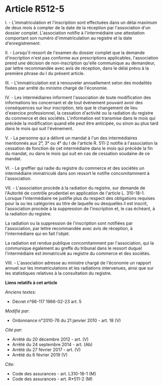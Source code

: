 # Article R512-5

I. - L'immatriculation et l'inscription sont effectuées dans un délai maximum de deux mois à compter de la date de la
réception par l'association d'un dossier complet. L'association notifie à l'intermédiaire une attestation comportant son
numéro d'immatriculation au registre et la date d'enregistrement.

II. - Lorsqu'il ressort de l'examen du dossier complet que la demande d'inscription n'est pas conforme aux prescriptions
applicables, l'association prend une décision de non-inscription qu'elle communique au demandeur, par lettre recommandée avec
avis de réception, dans le délai prévu à la première phrase du I du présent article.

III. - L'immatriculation est à renouveler annuellement selon des modalités fixées par arrêté du ministre chargé de
l'économie.

IV. - Les intermédiaires informent l'association de toute modification des informations les concernant et de tout événement
pouvant avoir des conséquences sur leur inscription, tels que le changement de lieu d'exercice professionnel, la cessation
d'activité ou la radiation du registre du commerce et des sociétés. L'information est transmise dans le mois qui précède la
modification quand elle peut être anticipée, ou sinon au plus tard dans le mois qui suit l'événement.

V. - La personne qui a délivré un mandat à l'un des intermédiaires mentionnés aux 2°, 3° ou 4° du I de l'article R. 511-2
notifie à l'association la cessation de fonction de cet intermédiaire dans le mois qui précède la fin du mandat, ou dans le
mois qui suit en cas de cessation soudaine de ce mandat.

VI. - Le greffier qui radie du registre du commerce et des sociétés un intermédiaire immatriculé dans son ressort le notifie
concomitamment à l'association.

VII. - L'association procède à la radiation du registre, sur demande de l'Autorité de contrôle prudentiel en application de
l'article L. 310-18-1. Lorsque l'intermédiaire ne justifie plus du respect des obligations requises pour la ou les catégories
au titre de laquelle ou desquelles il est inscrit, l'association procède à la suppression de l'inscription et, le cas
échéant, à la radiation du registre.

La radiation ou la suppression de l'inscription sont notifiées par l'association, par lettre recommandée avec avis de
réception, à l'intermédiaire qui en fait l'objet.

La radiation est rendue publique concomitamment par l'association, qui la communique également au greffe du tribunal dans le
ressort duquel l'intermédiaire est immatriculé au registre du commerce et des sociétés.

VIII. - L'association adresse au ministre chargé de l'économie un rapport annuel sur les immatriculations et les radiations
intervenues, ainsi que sur les statistiques relatives à la consultation du registre.

**Liens relatifs à cet article**

_Anciens textes_:

  - Décret n°66-117 1966-02-23 art. 5

_Modifié par_:

  - Ordonnance n°2010-76 du 21 janvier 2010 - art. 18 (V)

_Cité par_:

  - Arrêté du 20 décembre 2012 - art. (V)
  - Arrêté du 24 septembre 2014 - art. (Ab)
  - Arrêté du 27 février 2017 - art. (V)
  - Arrêté du 6 février 2019 (V)

_Cite_:

  - Code des assurances - art. L310-18-1 (M)
  - Code des assurances - art. R*511-2 (M)
